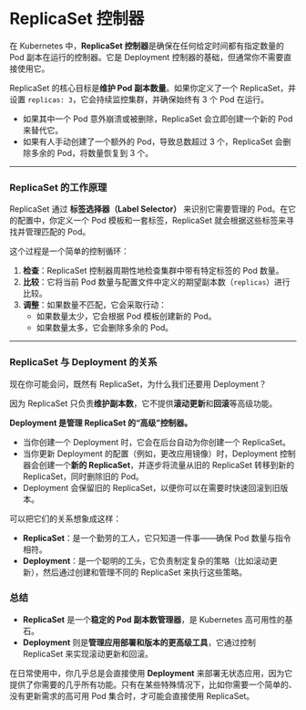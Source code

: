 # ReplicaSet 控制器
在 Kubernetes 中，**ReplicaSet 控制器**是确保在任何给定时间都有指定数量的 Pod 副本在运行的控制器。它是 Deployment 控制器的基础，但通常你不需要直接使用它。

ReplicaSet 的核心目标是**维护 Pod 副本数量**。如果你定义了一个 ReplicaSet，并设置 `replicas: 3`，它会持续监控集群，并确保始终有 3 个 Pod 在运行。

* 如果其中一个 Pod 意外崩溃或被删除，ReplicaSet 会立即创建一个新的 Pod 来替代它。
* 如果有人手动创建了一个额外的 Pod，导致总数超过 3 个，ReplicaSet 会删除多余的 Pod，将数量恢复到 3 个。

---

### ReplicaSet 的工作原理

ReplicaSet 通过 **标签选择器（Label Selector）** 来识别它需要管理的 Pod。在它的配置中，你定义一个 Pod 模板和一套标签，ReplicaSet 就会根据这些标签来寻找并管理匹配的 Pod。

这个过程是一个简单的控制循环：

1.  **检查**：ReplicaSet 控制器周期性地检查集群中带有特定标签的 Pod 数量。
2.  **比较**：它将当前 Pod 数量与配置文件中定义的期望副本数（`replicas`）进行比较。
3.  **调整**：如果数量不匹配，它会采取行动：
    * 如果数量太少，它会根据 Pod 模板创建新的 Pod。
    * 如果数量太多，它会删除多余的 Pod。

---

### ReplicaSet 与 Deployment 的关系

现在你可能会问，既然有 ReplicaSet，为什么我们还要用 Deployment？

因为 ReplicaSet 只负责**维护副本数**，它不提供**滚动更新**和**回滚**等高级功能。

**Deployment 是管理 ReplicaSet 的“高级”控制器。**

* 当你创建一个 Deployment 时，它会在后台自动为你创建一个 ReplicaSet。
* 当你更新 Deployment 的配置（例如，更改应用镜像）时，Deployment 控制器会创建一个**新的 ReplicaSet**，并逐步将流量从旧的 ReplicaSet 转移到新的 ReplicaSet，同时删除旧的 Pod。
* Deployment 会保留旧的 ReplicaSet，以便你可以在需要时快速回滚到旧版本。

可以把它们的关系想象成这样：

* **ReplicaSet**：是一个勤劳的工人，它只知道一件事——确保 Pod 数量与指令相符。
* **Deployment**：是一个聪明的工头，它负责制定复杂的策略（比如滚动更新），然后通过创建和管理不同的 ReplicaSet 来执行这些策略。

### 总结

* **ReplicaSet** 是一个**稳定的 Pod 副本数管理器**，是 Kubernetes 高可用性的基石。
* **Deployment** 则是**管理应用部署和版本的更高级工具**，它通过控制 ReplicaSet 来实现滚动更新和回滚。

在日常使用中，你几乎总是会直接使用 **Deployment** 来部署无状态应用，因为它提供了你需要的几乎所有功能。只有在某些特殊情况下，比如你需要一个简单的、没有更新需求的高可用 Pod 集合时，才可能会直接使用 ReplicaSet。